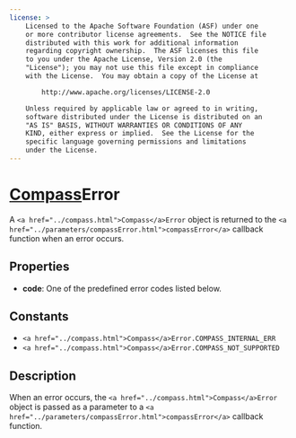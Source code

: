 ```yaml
---
license: >
    Licensed to the Apache Software Foundation (ASF) under one
    or more contributor license agreements.  See the NOTICE file
    distributed with this work for additional information
    regarding copyright ownership.  The ASF licenses this file
    to you under the Apache License, Version 2.0 (the
    "License"); you may not use this file except in compliance
    with the License.  You may obtain a copy of the License at

        http://www.apache.org/licenses/LICENSE-2.0

    Unless required by applicable law or agreed to in writing,
    software distributed under the License is distributed on an
    "AS IS" BASIS, WITHOUT WARRANTIES OR CONDITIONS OF ANY
    KIND, either express or implied.  See the License for the
    specific language governing permissions and limitations
    under the License.
---
```


<a href="../compass.html">Compass</a>Error
==========

A `<a href="../compass.html">Compass</a>Error` object is returned to the `<a href="../parameters/compassError.html">compassError</a>` callback function when an error occurs.

Properties
----------

- __code__: One of the predefined error codes listed below.

Constants
---------
- `<a href="../compass.html">Compass</a>Error.COMPASS_INTERNAL_ERR`
- `<a href="../compass.html">Compass</a>Error.COMPASS_NOT_SUPPORTED`

Description
-----------

When an error occurs, the `<a href="../compass.html">Compass</a>Error` object is passed as a
parameter to a `<a href="../parameters/compassError.html">compassError</a>` callback function.
